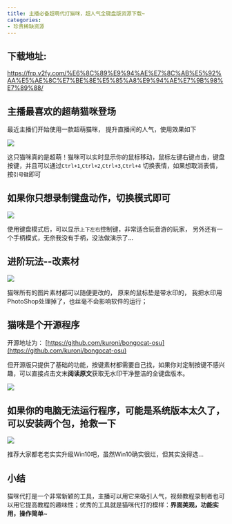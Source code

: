 ```yaml
---
title: 主播必备超萌代打猫咪，超人气全键盘版资源下载~
categories:
- 珍贵稀缺资源
---
```




## 下载地址:



https://frp.v2fy.com/%E6%8C%89%E9%94%AE%E7%8C%AB%E5%92%AA%E5%AE%8C%E7%BE%8E%E5%85%A8%E9%94%AE%E7%9B%98%E7%89%88/



## 主播最喜欢的超萌猫咪登场

最近主播们开始使用一款超萌猫咪， 提升直播间的人气，使用效果如下

![](https://cdn.fangyuanxiaozhan.com/assets/1694239690498T7E8XyiW.gif)

这只猫咪真的是超萌！猫咪可以实时显示你的鼠标移动，鼠标左键右键点击，键盘按键，并且可以通过`Ctrl+1`,`Ctrl+2`,`Ctrl+3`,`Ctrl+4` 切换表情，如果想取消表情，按`引号键`即可

## 如果你只想录制键盘动作，切换模式即可

![](https://cdn.fangyuanxiaozhan.com/assets/169423969879476fewAWb.gif)

使用键盘模式后，可以显示`上下左右`控制键，非常适合玩音游的玩家， 另外还有一个手柄模式，无奈我没有手柄，没法做演示了...


## 进阶玩法--改素材


![](https://cdn.fangyuanxiaozhan.com/assets/16942396976445614BA0F.png)


猫咪所有的图片素材都可以随便更改的， 原来的鼠标垫是带水印的， 我把水印用PhotoShop处理掉了，也丝毫不会影响软件的运行；


## 猫咪是个开源程序

开源地址为： [https://github.com/kuroni/bongocat-osu](https://github.com/kuroni/bongocat-osu)

但开源版只提供了基础的功能，按键素材都需要自己找，如果你对定制按键不感兴趣，可以直接点击文末**阅读原文**获取无水印干净整洁的全键盘版本。

![](https://cdn.fangyuanxiaozhan.com/assets/1694239704637AHX4eiPj.png)

## 如果你的电脑无法运行程序，可能是系统版本太久了，可以安装两个包，抢救一下

![](https://cdn.fangyuanxiaozhan.com/assets/169423970705733naPzpF.png)

推荐大家都老老实实升级Win10吧，虽然Win10确实很烂，但其实没得选...


## 小结


猫咪代打是一个非常新颖的工具，主播可以用它来吸引人气，视频教程录制者也可以用它提高教程的趣味性；优秀的工具就是猫咪代打的模样：**界面美观，功能实用，操作简单**~